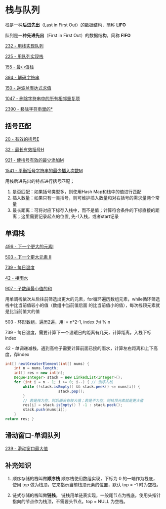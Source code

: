 # 栈与队列

栈是一种**后进先出**（Last in First Out）的数据结构，简称 **LIFO**

队列是一种**先进先出**（First in First Out）的数据结构，简称 **FIFO**



[232 - 用栈实现队列](https://github.com/xiaoshuzhao/leetcode-notes-java/blob/main/%E6%95%B0%E6%8D%AE%E7%BB%93%E6%9E%84/%E6%A0%88%E4%B8%8E%E9%98%9F%E5%88%97/225.%20%E7%94%A8%E9%98%9F%E5%88%97%E5%AE%9E%E7%8E%B0%E6%A0%88.md)

[225 - 用队列实现栈](https://github.com/xiaoshuzhao/leetcode-notes-java/blob/main/%E6%95%B0%E6%8D%AE%E7%BB%93%E6%9E%84/%E6%A0%88%E4%B8%8E%E9%98%9F%E5%88%97/225.%20%E7%94%A8%E9%98%9F%E5%88%97%E5%AE%9E%E7%8E%B0%E6%A0%88.md)

[155 - 最小值栈](https://github.com/xiaoshuzhao/leetcode-notes-java/blob/main/%E6%95%B0%E6%8D%AE%E7%BB%93%E6%9E%84/%E6%A0%88%E4%B8%8E%E9%98%9F%E5%88%97/155.%E6%9C%80%E5%B0%8F%E5%80%BC%E6%A0%88.md)

[394 - 解码字符串](https://github.com/xiaoshuzhao/leetcode-notes-java/blob/main/%E6%95%B0%E6%8D%AE%E7%BB%93%E6%9E%84/%E6%A0%88%E4%B8%8E%E9%98%9F%E5%88%97/394.%20%E8%A7%A3%E7%A0%81%E5%AD%97%E7%AC%A6%E4%B8%B2.md)

[150 - 逆波兰表达式求值](https://github.com/xiaoshuzhao/leetcode-notes-java/blob/main/%E6%95%B0%E6%8D%AE%E7%BB%93%E6%9E%84/%E6%A0%88%E4%B8%8E%E9%98%9F%E5%88%97/150.%E9%80%86%E6%B3%A2%E5%85%B0%E8%A1%A8%E8%BE%BE%E5%BC%8F%E6%B1%82%E5%80%BC%20.md)

[1047 - 删除字符串中的所有相邻重复项](https://github.com/xiaoshuzhao/leetcode-notes-java/blob/main/%E6%95%B0%E6%8D%AE%E7%BB%93%E6%9E%84/%E6%A0%88%E4%B8%8E%E9%98%9F%E5%88%97/1047.%20%E5%88%A0%E9%99%A4%E5%AD%97%E7%AC%A6%E4%B8%B2%E4%B8%AD%E7%9A%84%E6%89%80%E6%9C%89%E7%9B%B8%E9%82%BB%E9%87%8D%E5%A4%8D%E9%A1%B9.md)

[2390 - 移除字符串里的*](https://github.com/xiaoshuzhao/leetcode-notes-java/blob/main/%E6%95%B0%E6%8D%AE%E7%BB%93%E6%9E%84/%E6%A0%88%E4%B8%8E%E9%98%9F%E5%88%97/2390.%20%E7%A7%BB%E9%99%A4%E5%AD%97%E7%AC%A6%E4%B8%B2%E9%87%8C%E7%9A%84*.md)



## 括号匹配

[20 - 有效的括号E](https://github.com/xiaoshuzhao/leetcode-notes-java/blob/main/%E6%95%B0%E6%8D%AE%E7%BB%93%E6%9E%84/%E6%A0%88%E4%B8%8E%E9%98%9F%E5%88%97/20.%20%E6%9C%89%E6%95%88%E7%9A%84%E6%8B%AC%E5%8F%B7.md)

[32 - 最长有效括号H](https://github.com/xiaoshuzhao/leetcode-notes-java/blob/main/%E6%95%B0%E6%8D%AE%E7%BB%93%E6%9E%84/%E6%A0%88%E4%B8%8E%E9%98%9F%E5%88%97/32.%20%E6%9C%80%E9%95%BF%E6%9C%89%E6%95%88%E6%8B%AC%E5%8F%B7.md)

[921 - 使括号有效的最少添加M](https://github.com/xiaoshuzhao/leetcode-notes-java/blob/main/%E6%95%B0%E6%8D%AE%E7%BB%93%E6%9E%84/%E6%A0%88%E4%B8%8E%E9%98%9F%E5%88%97/921.%20%E4%BD%BF%E6%8B%AC%E5%8F%B7%E6%9C%89%E6%95%88%E7%9A%84%E6%9C%80%E5%B0%91%E6%B7%BB%E5%8A%A0.md)

[1541 - 平衡括号字符串的最少插入次数M](https://github.com/xiaoshuzhao/leetcode-notes-java/blob/main/%E6%95%B0%E6%8D%AE%E7%BB%93%E6%9E%84/%E6%A0%88%E4%B8%8E%E9%98%9F%E5%88%97/1541.%E5%B9%B3%E8%A1%A1%E6%8B%AC%E5%8F%B7%E5%AD%97%E7%AC%A6%E4%B8%B2%E7%9A%84%E6%9C%80%E5%B0%91%E6%8F%92%E5%85%A5%E6%AC%A1%E6%95%B0.md)


用栈后进先出的特点进行括号匹配；
1. 是否匹配：如果括号类型多，则使用Hash Map和栈中的值进行匹配
2. 插入数量：如果只有一类括号，则可维护插入数量和对右括号的需求量两个常量
3. 最长距离：可将对应下标存入栈中，而不是值；计算符合条件的下标直接的距离；这里需要记录起点的位置, 先-1入栈，或者start记录



## 单调栈

[496 - 下一个更大的元素I](https://github.com/xiaoshuzhao/leetcode-notes-java/blob/main/%E6%95%B0%E6%8D%AE%E7%BB%93%E6%9E%84/%E6%A0%88%E4%B8%8E%E9%98%9F%E5%88%97/496.%20%E4%B8%8B%E4%B8%80%E4%B8%AA%E6%9B%B4%E5%A4%A7%E7%9A%84%E5%85%83%E7%B4%A0I.md)

[503 - 下一个更大元素 II](https://github.com/xiaoshuzhao/leetcode-notes-java/blob/main/%E6%95%B0%E6%8D%AE%E7%BB%93%E6%9E%84/%E6%A0%88%E4%B8%8E%E9%98%9F%E5%88%97/503.%20%E4%B8%8B%E4%B8%80%E4%B8%AA%E6%9B%B4%E5%A4%A7%E5%85%83%E7%B4%A0%20II.md)

[739 - 每日温度](https://github.com/xiaoshuzhao/leetcode-notes-java/blob/main/%E6%95%B0%E6%8D%AE%E7%BB%93%E6%9E%84/%E6%A0%88%E4%B8%8E%E9%98%9F%E5%88%97/739.%20%E6%AF%8F%E6%97%A5%E6%B8%A9%E5%BA%A6.md)

[42 - 接雨水](https://github.com/xiaoshuzhao/leetcode-notes-java/blob/main/%E6%95%B0%E6%8D%AE%E7%BB%93%E6%9E%84/%E6%A0%88%E4%B8%8E%E9%98%9F%E5%88%97/42.%20%E6%8E%A5%E9%9B%A8%E6%B0%B4%E2%98%94%EF%B8%8F.md)

[907 - 子数组最小值的和](https://github.com/xiaoshuzhao/leetcode-notes-java/blob/main/%E6%95%B0%E6%8D%AE%E7%BB%93%E6%9E%84/%E6%A0%88%E4%B8%8E%E9%98%9F%E5%88%97/907.%20%E5%AD%90%E6%95%B0%E7%BB%84%E6%9C%80%E5%B0%8F%E5%80%BC%E7%9A%84%E5%92%8C.md)

用单调栈依次从后往前筛选出更大的元素，for循环遍历数组元素，while循环筛选栈中比当前值较小的值（数组中当前值后面 的比当前值小的值），每次栈顶元素就是比当前值大的值

503 - 环形数组，遍历2遍，用i = n*2-1, index 为i % n

739 - 每日温度，需要计算下一个温暖日的距离有几天，计算距离，入栈下标index

42 - 单调递减栈，遇到高柱子需要计算前面已接的雨水，计算左右距离和上下高度，存index

```java
int[] nextGreaterElement(int[] nums) {
    int n = nums.length;
    int[] res = new int[n];
    Deque<Integer> stack = new LinkedList<Integer>();
    for (int i = n - 1; i >= 0; i--) { // 倒序入栈
        while (!stack.isEmpty() && stack.peek() <= nums[i]) {
						stack.pop(); 
        }
      	// 若是栈为空，则后面没有较大值；若是不为空，则栈顶元素就是更大值
        res[i] = stack.isEmpty() ? -1 : stack.peek();
        stack.push(nums[i]);
    }
return res; }
```





## 滑动窗口-单调队列

[239 - 滑动窗口最大值](https://github.com/xiaoshuzhao/leetcode-notes-java/blob/main/%E6%95%B0%E6%8D%AE%E7%BB%93%E6%9E%84/%E6%A0%88%E4%B8%8E%E9%98%9F%E5%88%97/239.%20%E6%BB%91%E5%8A%A8%E7%AA%97%E5%8F%A3%E7%9A%84%E6%9C%80%E5%A4%A7%E5%80%BC.md)











## 补充知识

1. 顺序存储的栈叫做**顺序栈**
顺序栈使用数组实现，下标为 0 的一端作为栈底，使用 top 做为栈顶，它来指示当前栈顶元素的位置，默认 top = -1 时为空栈。

2. 链式存储的栈叫做**链栈**。
链栈用单链表实现，一般尾节点为栈底，使用头指针指向的节点作为栈顶，不需要头节点。top = NULL 为空栈。

